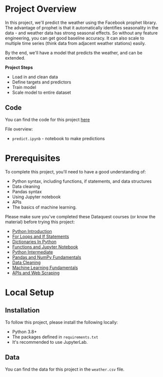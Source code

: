# Project Overview

In this project, we'll predict the weather using the Facebook prophet library.  The advantage of prophet is that it automatically identifies seasonality in the data - and weather data has strong seasonal effects.  So without any feature engineering, you can get good baseline accuracy.  It can also scale to multiple time series (think data from adjacent weather stations) easily.

By the end, we'll have a model that predicts the weather, and can be extended.

**Project Steps**
* Load in and clean data
* Define targets and predictors
* Train model
* Scale model to entire dataset

## Code

You can find the code for this project [here](https://github.com/dataquestio/project-walkthroughs/tree/master/deep_weather)

File overview:

* `predict.ipynb` - notebook to make predictions

# Prerequisites

To complete this project, you'll need to have a good understanding of:

* Python syntax, including functions, if statements, and data structures
* Data cleaning
* Pandas syntax
* Using Jupyter notebook
* APIs
* The basics of machine learning.

Please make sure you've completed these Dataquest courses (or know the material) before trying this project:

* [Python Introduction](https://www.dataquest.io/course/introduction-to-python/)
* [For Loops and If Statements](https://www.dataquest.io/course/for-loops-and-conditional-statements-in-python/)
* [Dictionaries In Python](https://www.dataquest.io/course/dictionaries-frequency-tables-and-functions-in-python/)
* [Functions and Jupyter Notebook](https://www.dataquest.io/course/python-functions-and-jupyter-notebook/)
* [Python Intermediate](https://www.dataquest.io/course/python-for-data-science-intermediate/)
* [Pandas and NumPy Fundamentals](https://www.dataquest.io/course/pandas-fundamentals/)
* [Data Cleaning](https://www.dataquest.io/course/python-datacleaning/)
* [Machine Learning Fundamentals](https://www.dataquest.io/course/machine-learning-fundamentals/)
* [APIs and Web Scraping](https://www.dataquest.io/course/apis-and-scraping/)

# Local Setup

## Installation

To follow this project, please install the following locally:

* Python 3.8+
* The packages defined in `requirements.txt`
* It's recommended to use JupyterLab.

## Data

You can find the data for this project in the `weather.csv` file.